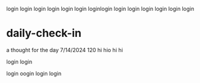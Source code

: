 login
login 
login 
login
login 
login
loginlogin
login 
login
login 
login 
login 
login

# daily-check-in
a thought for the day
7/14/2024
120 
hi
hio
hi
hi

login 
login

login 
oogin 
login 
login
